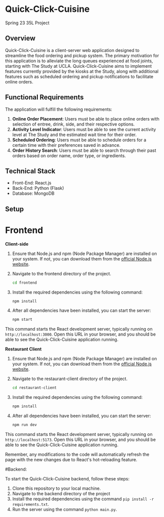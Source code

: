# Quick-Click-Cuisine
Spring 23 35L Project

## Overview

Quick-Click-Cuisine is a client-server web application designed to streamline the food ordering and pickup system. The primary motivation for this application is to alleviate the long queues experienced at food joints, starting with The Study at UCLA. Quick-Click-Cuisine aims to implement features currently provided by the kiosks at the Study, along with additional features such as scheduled ordering and pickup notifications to facilitate online orders.

## Functional Requirements

The application will fulfill the following requirements:

1. **Online Order Placement**: Users must be able to place online orders with selection of entree, drink, side, and their respective options.
2. **Activity Level Indicator**: Users must be able to see the current activity level at The Study and the estimated wait time for their order.
3. **Scheduled Ordering**: Users must be able to schedule orders for a certain time with their preferences saved in advance.
4. **Order History Search**: Users must be able to search through their past orders based on order name, order type, or ingredients.

## Technical Stack

- Front-End: React.js
- Back-End: Python (Flask)
- Database: MongoDB

## Setup

# Frontend

**Client-side**

1. Ensure that Node.js and npm (Node Package Manager) are installed on your system. If not, you can download them from the [official Node.js website](https://nodejs.org/). 

2. Navigate to the frontend directory of the project. 

    ```bash
    cd frontend
    ```

3. Install the required dependencies using the following command:

    ```bash
    npm install
    ```

4. After all dependencies have been installed, you can start the server:

    ```bash
    npm start
    ```

This command starts the React development server, typically running on `http://localhost:3000`. Open this URL in your browser, and you should be able to see the Quick-Click-Cuisine application running.
   
**Restaurant Client**

1. Ensure that Node.js and npm (Node Package Manager) are installed on your system. If not, you can download them from the [official Node.js website](https://nodejs.org/). 

2. Navigate to the restaurant-client directory of the project. 

    ```bash
    cd restaurant-client
    ```

3. Install the required dependencies using the following command:

    ```bash
    npm install
    ```

4. After all dependencies have been installed, you can start the server:

    ```bash
    npm run dev
    ```
    
This command starts the React development server, typically running on `http://localhost:5173`. Open this URL in your browser, and you should be able to see the Quick-Click-Cuisine application running.


Remember, any modifications to the code will automatically refresh the page with the new changes due to React's hot-reloading feature.

#Backend:

To start the Quick-Click-Cuisine backend, follow these steps:

1. Clone this repository to your local machine.
2. Navigate to the backend directory of the project
3. Install the required dependencies using the command `pip install -r requirements.txt`.
4. Run the server using the command `python main.py`.
